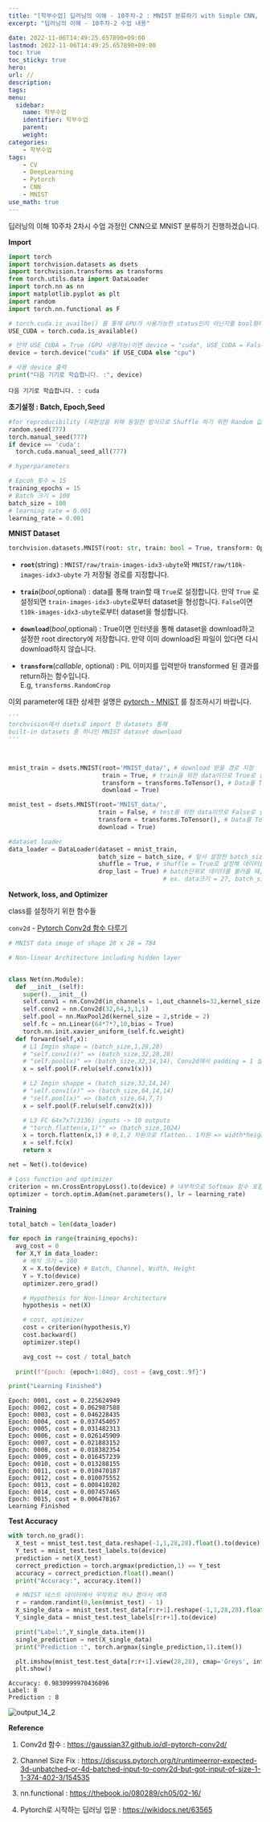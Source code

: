 ```yaml
---
title: "[학부수업] 딥러닝의 이해 - 10주차-2 : MNIST 분류하기 with Simple CNN, Pytorch"
excerpt: "딥러닝의 이해 - 10주차-2 수업 내용"

date: 2022-11-06T14:49:25.657890+09:00
lastmod: 2022-11-06T14:49:25.657890+09:00
toc: true
toc_sticky: true
hero: 
url: //
description: 
tags: 
menu:
  sidebar:
    name: 학부수업
    identifier: 학부수업
    parent: 
    weight: 
categories:
    - 학부수업
tags:
    - CV
    - DeepLearning
    - Pytorch
    - CNN
    - MNIST
use_math: true
---
```


딥러닝의 이해 10주차 2차시 수업 과정인 CNN으로 MNIST 분류하기 진행하겠습니다.

**Import**


```python
import torch
import torchvision.datasets as dsets
import torchvision.transforms as transforms
from torch.utils.data import DataLoader
import torch.nn as nn
import matplotlib.pyplot as plt
import random
import torch.nn.functional as F

# torch.cuda.is_availbe() 를 통해 GPU가 사용가능한 status인지 아닌지를 bool형태(True or False)로 리턴
USE_CUDA = torch.cuda.is_available() 

# 만약 USE_CUDA = True (GPU 사용가능)이면 device = "cuda", USE_CUDA = False (GPU 사용 불가능하면 CPU 사용)이면 device = "CPU"
device = torch.device("cuda" if USE_CUDA else "cpu") 

# 사용 device 출력
print("다음 기기로 학습합니다. :", device)
```

    다음 기기로 학습합니다. : cuda
    

**초기설정 : Batch, Epoch,Seed**


```python
#for reproducibility (재현성을 위해 동일한 방식으로 Shuffle 하기 위한 Random 값 고정)
random.seed(777)
torch.manual_seed(777)
if device == 'cuda':
  torch.cuda.manual_seed_all(777)

# hyperparameters

# Epcoh 횟수 = 15
training_epochs = 15 
# Batch 크기 = 100
batch_size = 100 
# learning rate = 0.001
learning_rate = 0.001
```

**MNIST Dataset**


``` python
torchvision.datasets.MNIST(root: str, train: bool = True, transform: Optional[Callable] = None, target_transform: Optional[Callable] = None, download: bool = False)
```

- **`root`**(string) : `MNIST/raw/train-images-idx3-ubyte`와 `MNIST/raw/t10k-images-idx3-ubyte` 가 저장될 경로를 지정합니다.

- **`train`**(*bool*,optional) : data를 통해 train할 때 `True`로 설정합니다. 만약 `True` 로 설정되면 `train-images-idx3-ubyte`로부터 dataset을 형성합니다. `False`이면 `t10k-images-idx3-ubyte`로부터 dataset을 형성합니다. 

- **`download`**(*bool*,optional) : True이면 인터넷을 통해 dataset을 download하고 설정한 root directory에 저장합니다. 만약 이미 download된 파일이 있다면 다시 download하지 않습니다. 

- **`transform`**(*callable*, optional) : PIL 이미지를 입력받아 transformed 된 결과를 return하는 함수입니다. <br>E.g, `transforms.RandomCrop`

이외 parameter에 대한 상세한 설명은 [pytorch - MNIST](https://pytorch.org/vision/stable/generated/torchvision.datasets.MNIST.html#torchvision.datasets.MNIST) 를 참조하시기 바랍니다.


```python
'''
torchvision에서 dsets로 import 한 datasets 통해 
built-in datasets 중 하나인 MNIST dataset download
'''



mnist_train = dsets.MNIST(root='MNIST_data/', # download 받을 경로 지정
                          train = True, # train을 위한 data이므로 True로 설정
                          transform = transforms.ToTensor(), # Data를 Tensor로 변환
                          download = True)

mnist_test = dsets.MNIST(root='MNIST_data/',
                         train = False, # test를 위한 data이므로 False로 설정
                         transform = transforms.ToTensor(), # Data를 Tensor로 변환
                         download = True)

#dataset loader
data_loader = DataLoader(dataset = mnist_train,
                         batch_size = batch_size, # 앞서 설정한 batch_size를 통해 batch로 나눔
                         shuffle = True, # shuffle = True로 설정해 데이터를 무작위로 섞음, 이때 앞서 설정한 random.seed(777)을 통해 randomnize됨
                         drop_last = True) # batch단위로 데이터를 불러올 때, 나누어 떨어지지않는다면 남은 데이터는 버림
                                           # ex. data크기 = 27, batch_size = 5 => 마지막 batch의 크기는 2이므로 버림

```

**Network, loss, and Optimizer**

class를 설정하기 위한 함수들

`conv2d` - [Pytorch Conv2d 함수 다루기](https://gaussian37.github.io/dl-pytorch-conv2d/)




```python
# MNIST data image of shape 28 x 28 = 784

# Non-linear Architecture including hidden layer


class Net(nn.Module):
  def __init__(self):
    super().__init__()
    self.conv1 = nn.Conv2d(in_channels = 1,out_channels=32,kernel_size = 3,stride = 1,padding = 1)
    self.conv2 = nn.Conv2d(32,64,3,1,1)
    self.pool = nn.MaxPool2d(kernel_size = 2,stride = 2)
    self.fc = nn.Linear(64*7*7,10,bias = True)
    torch.nn.init.xavier_uniform_(self.fc.weight)
  def forward(self,x):
    # L1 Imgin shape = (batch_size,1,28,28)
    # "self.conv1(x)" => (batch_size,32,28,28)
    # "self.pool(x)" => (batch_size,32,14,14), Conv2d에서 padding = 1 설정함으로써 MaxPooling 통해 가장 자리 삭제되는 것 방지
    x = self.pool(F.relu(self.conv1(x)))

    # L2 Imgin shappe = (batch_size,32,14,14)
    # "self.conv1(x)" => (batch_size,64,14,14)
    # "self.pool(x)" => (batch_size,64,7,7)
    x = self.pool(F.relu(self.conv2(x)))

    # L3 FC 64x7x7(3136) inputs -> 10 outputs
    # "torch.flatten(x,1)"" => (batch_size,1024)
    x = torch.flatten(x,1) # 0,1,2 차원으로 flatten.. 1차원 => width*height
    x = self.fc(x)
    return x

net = Net().to(device)

# Loss function and optimizer
criterion = nn.CrossEntropyLoss().to(device) # 내부적으로 Softmax 함수 포함하고 있음
optimizer = torch.optim.Adam(net.parameters(), lr = learning_rate)
```

**Training**


```python
total_batch = len(data_loader)

for epoch in range(training_epochs):
  avg_cost = 0
  for X,Y in data_loader:
    # 배치 크기 = 100
    X = X.to(device) # Batch, Channel, Width, Height
    Y = Y.to(device)
    optimizer.zero_grad()

    # Hypothesis for Non-linear Architecture
    hypothesis = net(X)

    # cost, optimizer
    cost = criterion(hypothesis,Y)
    cost.backward()
    optimizer.step()

    avg_cost += cost / total_batch
  
  print(f"Epoch: {epoch+1:04d}, cost = {avg_cost:.9f}")

print("Learning Finished")
```

    Epoch: 0001, cost = 0.225624949
    Epoch: 0002, cost = 0.062987588
    Epoch: 0003, cost = 0.046228435
    Epoch: 0004, cost = 0.037454057
    Epoch: 0005, cost = 0.031482313
    Epoch: 0006, cost = 0.026145909
    Epoch: 0007, cost = 0.021883152
    Epoch: 0008, cost = 0.018382354
    Epoch: 0009, cost = 0.016457239
    Epoch: 0010, cost = 0.013288155
    Epoch: 0011, cost = 0.010470187
    Epoch: 0012, cost = 0.010075552
    Epoch: 0013, cost = 0.008410202
    Epoch: 0014, cost = 0.007457465
    Epoch: 0015, cost = 0.006478167
    Learning Finished
    

**Test Accuracy**


```python
with torch.no_grad():
  X_test = mnist_test.test_data.reshape(-1,1,28,28).float().to(device)  # Test Data도 Batch, Channel, Width, Height로 reshpae
  Y_test = mnist_test.test_labels.to(device)
  prediction = net(X_test)
  correct_prediction = torch.argmax(prediction,1) == Y_test
  accuracy = correct_prediction.float().mean()
  print("Accuracy:", accuracy.item())

  # MNIST 테스트 데이터에서 무작위로 하나 뽑아서 예측
  r = random.randint(0,len(mnist_test) - 1)
  X_single_data = mnist_test.test_data[r:r+1].reshape(-1,1,28,28).float().to(device) # Test Data도 Batch, Channel, Width, Height로 reshpae
  Y_single_data = mnist_test.test_labels[r:r+1].to(device)

  print("Label:",Y_single_data.item())
  single_prediction = net(X_single_data)
  print("Prediction :", torch.argmax(single_prediction,1).item())

  plt.imshow(mnist_test.test_data[r:r+1].view(28,28), cmap='Greys', interpolation = 'nearest')
  plt.show()
```

    Accuracy: 0.9830999970436096
    Label: 8
    Prediction : 8
    


    
![output_14_2](https://user-images.githubusercontent.com/107748183/200156018-f47c8bdc-9949-4b84-9c14-830dedea238d.png)
    


**Reference**

1. Conv2d 함수 : https://gaussian37.github.io/dl-pytorch-conv2d/

2. Channel Size Fix : https://discuss.pytorch.org/t/runtimeerror-expected-3d-unbatched-or-4d-batched-input-to-conv2d-but-got-input-of-size-1-1-374-402-3/154535

3. nn.functional : https://thebook.io/080289/ch05/02-16/

4. Pytorch로 시작하는 딥러닝 입문 : https://wikidocs.net/63565
